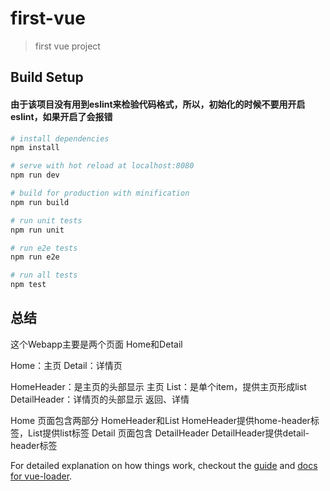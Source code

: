 # first-vue

> first vue project

## Build Setup
#### 由于该项目没有用到eslint来检验代码格式，所以，初始化的时候不要用开启eslint，如果开启了会报错

``` bash
# install dependencies
npm install

# serve with hot reload at localhost:8080
npm run dev

# build for production with minification
npm run build

# run unit tests
npm run unit

# run e2e tests
npm run e2e

# run all tests
npm test
```
## 总结
这个Webapp主要是两个页面 Home和Detail

Home：主页
Detail：详情页

HomeHeader：是主页的头部显示 主页
List：是单个item，提供主页形成list
DetailHeader：详情页的头部显示 返回、详情

Home 页面包含两部分 HomeHeader和List  HomeHeader提供home-header标签，List提供list标签
Detail 页面包含 DetailHeader DetailHeader提供detail-header标签

For detailed explanation on how things work, checkout the [guide](http://vuejs-templates.github.io/webpack/) and [docs for vue-loader](http://vuejs.github.io/vue-loader).

